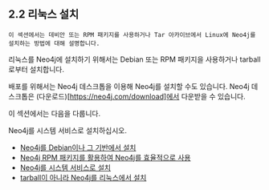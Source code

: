 
## 2.2 리눅스 설치
 
```
이 섹션에서는 데비안 또는 RPM 패키지를 사용하거나 Tar 아카이브에서 Linux에 Neo4j를 설치하는 방법에 대해 설명합니다.
```

리눅스를 Neo4j에 설치하기 위해서는 Debian 또는 RPM 패키지을 사용하거나 tarball로부터 설치합니다. 
 
배포를 위해서는 Neo4j 데스크톱을 이용해 Neo4j를 설치할 수도 있습니다. Neo4j 데스크톱은 
(다운로드)[https://neo4j.com/download]에서 다운받을 수 있습니다. 

이 섹션에서는 다음을 다룹니다. 

Neo4j를 시스템 서비스로 설치하십시오.

+ [Neo4j를 Debian이나 그 기반에서 설치](/installation/linux/debian.md)
+ [Neo4j RPM 패키지를 활용하여 Neo4j를 효율적으로 사용](/installation/linux/rpm.md)
+ [Neo4j를 시스템 서비스로 설치](/installation/linux/systemd.md)
+ [ tarball이 아니라  Neo4j를 리눅스에서 설치](/installation/linux/tarball.md)